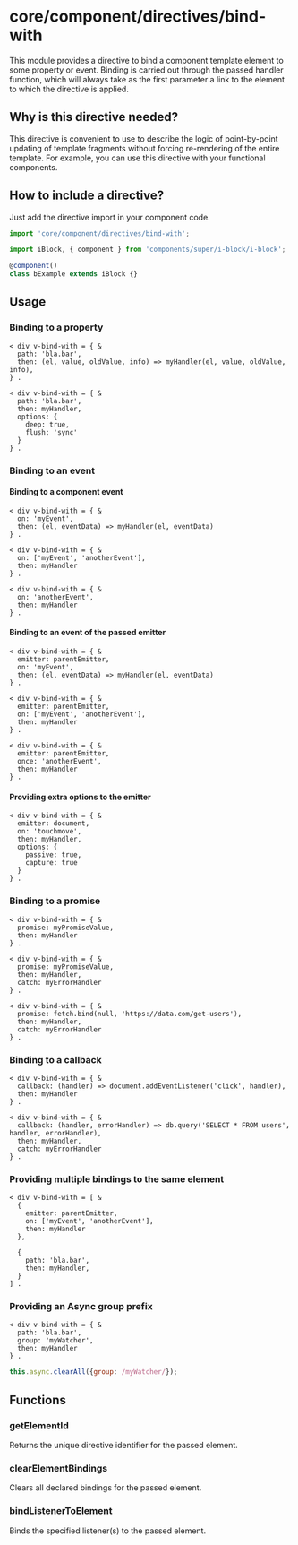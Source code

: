# core/component/directives/bind-with

This module provides a directive to bind a component template element to some property or event.
Binding is carried out through the passed handler function, which will always take as the first parameter a link to
the element to which the directive is applied.

## Why is this directive needed?

This directive is convenient to use to describe the logic of point-by-point updating of template fragments without
forcing re-rendering of the entire template. For example, you can use this directive with your functional components.

## How to include a directive?

Just add the directive import in your component code.

```js
import 'core/component/directives/bind-with';

import iBlock, { component } from 'components/super/i-block/i-block';

@component()
class bExample extends iBlock {}
```

## Usage

### Binding to a property

```
< div v-bind-with = { &
  path: 'bla.bar',
  then: (el, value, oldValue, info) => myHandler(el, value, oldValue, info),
} .

< div v-bind-with = { &
  path: 'bla.bar',
  then: myHandler,
  options: {
    deep: true,
    flush: 'sync'
  }
} .
```

### Binding to an event

#### Binding to a component event

```
< div v-bind-with = { &
  on: 'myEvent',
  then: (el, eventData) => myHandler(el, eventData)
} .

< div v-bind-with = { &
  on: ['myEvent', 'anotherEvent'],
  then: myHandler
} .

< div v-bind-with = { &
  on: 'anotherEvent',
  then: myHandler
} .
```

#### Binding to an event of the passed emitter

```
< div v-bind-with = { &
  emitter: parentEmitter,
  on: 'myEvent',
  then: (el, eventData) => myHandler(el, eventData)
} .

< div v-bind-with = { &
  emitter: parentEmitter,
  on: ['myEvent', 'anotherEvent'],
  then: myHandler
} .

< div v-bind-with = { &
  emitter: parentEmitter,
  once: 'anotherEvent',
  then: myHandler
} .
```

#### Providing extra options to the emitter

```
< div v-bind-with = { &
  emitter: document,
  on: 'touchmove',
  then: myHandler,
  options: {
    passive: true,
    capture: true
  }
} .
```

### Binding to a promise

```
< div v-bind-with = { &
  promise: myPromiseValue,
  then: myHandler
} .

< div v-bind-with = { &
  promise: myPromiseValue,
  then: myHandler,
  catch: myErrorHandler
} .

< div v-bind-with = { &
  promise: fetch.bind(null, 'https://data.com/get-users'),
  then: myHandler,
  catch: myErrorHandler
} .
```

### Binding to a callback

```
< div v-bind-with = { &
  callback: (handler) => document.addEventListener('click', handler),
  then: myHandler
} .

< div v-bind-with = { &
  callback: (handler, errorHandler) => db.query('SELECT * FROM users', handler, errorHandler),
  then: myHandler,
  catch: myErrorHandler
} .
```

### Providing multiple bindings to the same element

```
< div v-bind-with = [ &
  {
    emitter: parentEmitter,
    on: ['myEvent', 'anotherEvent'],
    then: myHandler
  },

  {
    path: 'bla.bar',
    then: myHandler,
  }
] .
```

### Providing an Async group prefix

```
< div v-bind-with = { &
  path: 'bla.bar',
  group: 'myWatcher',
  then: myHandler
} .
```

```js
this.async.clearAll({group: /myWatcher/});
```

## Functions

### getElementId

Returns the unique directive identifier for the passed element.

### clearElementBindings

Clears all declared bindings for the passed element.

### bindListenerToElement

Binds the specified listener(s) to the passed element.
